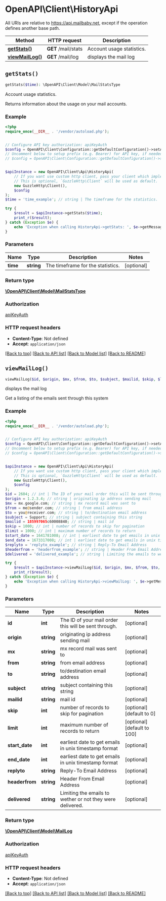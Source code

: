 # OpenAPI\Client\HistoryApi

All URIs are relative to https://api.mailbaby.net, except if the operation defines another base path.

| Method | HTTP request | Description |
| ------------- | ------------- | ------------- |
| [**getStats()**](HistoryApi.md#getStats) | **GET** /mail/stats | Account usage statistics. |
| [**viewMailLog()**](HistoryApi.md#viewMailLog) | **GET** /mail/log | displays the mail log |


## `getStats()`

```php
getStats($time): \OpenAPI\Client\Model\MailStatsType
```

Account usage statistics.

Returns information about the usage on your mail accounts.

### Example

```php
<?php
require_once(__DIR__ . '/vendor/autoload.php');


// Configure API key authorization: apiKeyAuth
$config = OpenAPI\Client\Configuration::getDefaultConfiguration()->setApiKey('X-API-KEY', 'YOUR_API_KEY');
// Uncomment below to setup prefix (e.g. Bearer) for API key, if needed
// $config = OpenAPI\Client\Configuration::getDefaultConfiguration()->setApiKeyPrefix('X-API-KEY', 'Bearer');


$apiInstance = new OpenAPI\Client\Api\HistoryApi(
    // If you want use custom http client, pass your client which implements `GuzzleHttp\ClientInterface`.
    // This is optional, `GuzzleHttp\Client` will be used as default.
    new GuzzleHttp\Client(),
    $config
);
$time = 'time_example'; // string | The timeframe for the statistics.

try {
    $result = $apiInstance->getStats($time);
    print_r($result);
} catch (Exception $e) {
    echo 'Exception when calling HistoryApi->getStats: ', $e->getMessage(), PHP_EOL;
}
```

### Parameters

| Name | Type | Description  | Notes |
| ------------- | ------------- | ------------- | ------------- |
| **time** | **string**| The timeframe for the statistics. | [optional] |

### Return type

[**\OpenAPI\Client\Model\MailStatsType**](../Model/MailStatsType.md)

### Authorization

[apiKeyAuth](../../README.md#apiKeyAuth)

### HTTP request headers

- **Content-Type**: Not defined
- **Accept**: `application/json`

[[Back to top]](#) [[Back to API list]](../../README.md#endpoints)
[[Back to Model list]](../../README.md#models)
[[Back to README]](../../README.md)

## `viewMailLog()`

```php
viewMailLog($id, $origin, $mx, $from, $to, $subject, $mailid, $skip, $limit, $start_date, $end_date, $replyto, $headerfrom, $delivered): \OpenAPI\Client\Model\MailLog
```

displays the mail log

Get a listing of the emails sent through this system

### Example

```php
<?php
require_once(__DIR__ . '/vendor/autoload.php');


// Configure API key authorization: apiKeyAuth
$config = OpenAPI\Client\Configuration::getDefaultConfiguration()->setApiKey('X-API-KEY', 'YOUR_API_KEY');
// Uncomment below to setup prefix (e.g. Bearer) for API key, if needed
// $config = OpenAPI\Client\Configuration::getDefaultConfiguration()->setApiKeyPrefix('X-API-KEY', 'Bearer');


$apiInstance = new OpenAPI\Client\Api\HistoryApi(
    // If you want use custom http client, pass your client which implements `GuzzleHttp\ClientInterface`.
    // This is optional, `GuzzleHttp\Client` will be used as default.
    new GuzzleHttp\Client(),
    $config
);
$id = 2604; // int | The ID of your mail order this will be sent through.
$origin = 1.2.3.4; // string | originating ip address sending mail
$mx = mx.google.com; // string | mx record mail was sent to
$from = me@sender.com; // string | from email address
$to = you@receiver.com; // string | to/destination email address
$subject = Support; // string | subject containing this string
$mailid = 185997065c60008840; // string | mail id
$skip = 1000; // int | number of records to skip for pagination
$limit = 1000; // int | maximum number of records to return
$start_date = 1641781008; // int | earliest date to get emails in unix timestamp format
$end_date = 1673317008; // int | earliest date to get emails in unix timestamp format
$replyto = 'replyto_example'; // string | Reply-To Email Address
$headerfrom = 'headerfrom_example'; // string | Header From Email Address
$delivered = 'delivered_example'; // string | Limiting the emails to wether or not they were delivered.

try {
    $result = $apiInstance->viewMailLog($id, $origin, $mx, $from, $to, $subject, $mailid, $skip, $limit, $start_date, $end_date, $replyto, $headerfrom, $delivered);
    print_r($result);
} catch (Exception $e) {
    echo 'Exception when calling HistoryApi->viewMailLog: ', $e->getMessage(), PHP_EOL;
}
```

### Parameters

| Name | Type | Description  | Notes |
| ------------- | ------------- | ------------- | ------------- |
| **id** | **int**| The ID of your mail order this will be sent through. | [optional] |
| **origin** | **string**| originating ip address sending mail | [optional] |
| **mx** | **string**| mx record mail was sent to | [optional] |
| **from** | **string**| from email address | [optional] |
| **to** | **string**| to/destination email address | [optional] |
| **subject** | **string**| subject containing this string | [optional] |
| **mailid** | **string**| mail id | [optional] |
| **skip** | **int**| number of records to skip for pagination | [optional] [default to 0] |
| **limit** | **int**| maximum number of records to return | [optional] [default to 100] |
| **start_date** | **int**| earliest date to get emails in unix timestamp format | [optional] |
| **end_date** | **int**| earliest date to get emails in unix timestamp format | [optional] |
| **replyto** | **string**| Reply-To Email Address | [optional] |
| **headerfrom** | **string**| Header From Email Address | [optional] |
| **delivered** | **string**| Limiting the emails to wether or not they were delivered. | [optional] |

### Return type

[**\OpenAPI\Client\Model\MailLog**](../Model/MailLog.md)

### Authorization

[apiKeyAuth](../../README.md#apiKeyAuth)

### HTTP request headers

- **Content-Type**: Not defined
- **Accept**: `application/json`

[[Back to top]](#) [[Back to API list]](../../README.md#endpoints)
[[Back to Model list]](../../README.md#models)
[[Back to README]](../../README.md)
